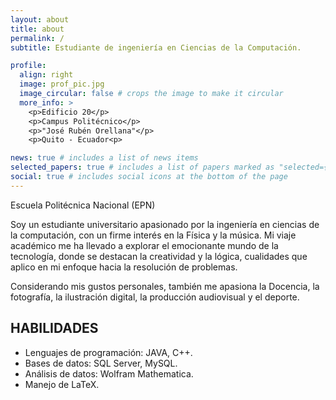 ```yaml
---
layout: about
title: about
permalink: /
subtitle: Estudiante de ingeniería en Ciencias de la Computación.

profile:
  align: right
  image: prof_pic.jpg
  image_circular: false # crops the image to make it circular
  more_info: >
    <p>Edificio 20</p>
    <p>Campus Politécnico</p>
    <p>"José Rubén Orellana"</p>
    <p>Quito - Ecuador<p>

news: true # includes a list of news items
selected_papers: true # includes a list of papers marked as "selected={true}"
social: true # includes social icons at the bottom of the page
---
```

Escuela Politécnica Nacional (EPN)

Soy un estudiante universitario apasionado por la ingeniería en ciencias de la computación, con un firme interés en la Física y la música. Mi viaje académico me ha llevado a explorar el emocionante mundo de la tecnología, donde se destacan la creatividad y la lógica, cualidades que aplico en mi enfoque hacia la resolución de problemas.


Considerando mis gustos personales, también me apasiona la Docencia, la fotografía, la ilustración digital, la producción audiovisual y el deporte.

## HABILIDADES

- Lenguajes de programación: JAVA, C++.
- Bases de datos: SQL Server, MySQL.
- Análisis de datos: Wolfram Mathematica.
- Manejo de LaTeX.